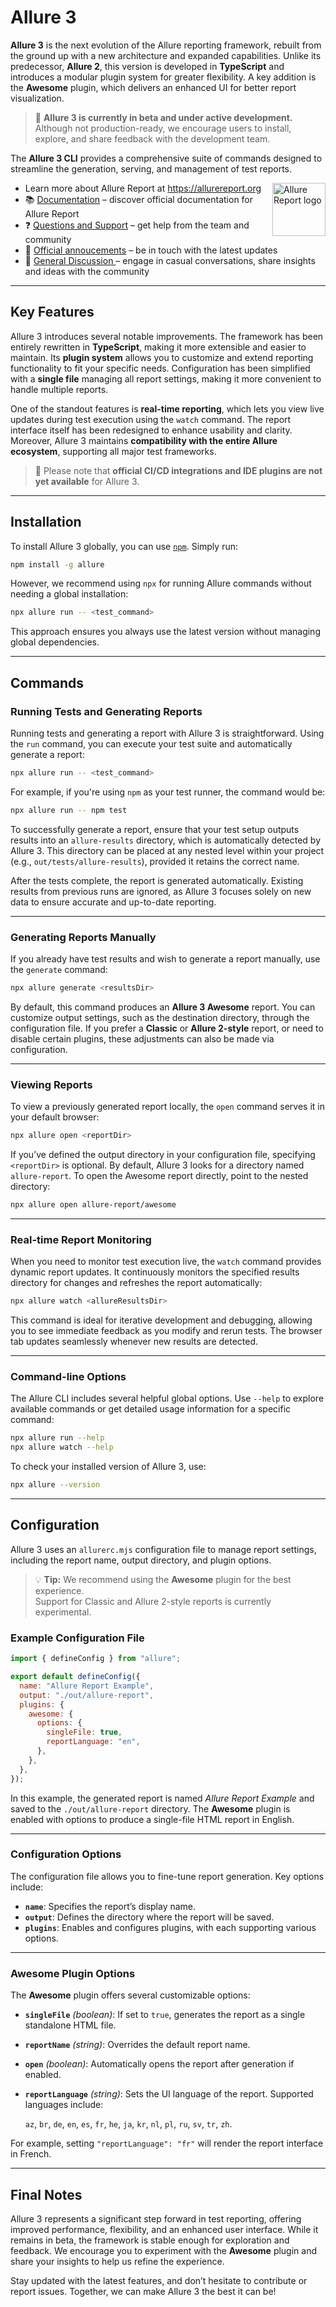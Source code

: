 # Allure 3

**Allure 3** is the next evolution of the Allure reporting framework, rebuilt from the ground up with a new architecture and expanded capabilities. Unlike its predecessor, **Allure 2**, this version is developed in **TypeScript** and introduces a modular plugin system for greater flexibility. A key addition is the **Awesome** plugin, which delivers an enhanced UI for better report visualization.

> 🚧 **Allure 3 is currently in beta and under active development.**  
> Although not production-ready, we encourage users to install, explore, and share feedback with the development team.

The **Allure 3 CLI** provides a comprehensive suite of commands designed to streamline the generation, serving, and management of test reports.

[<img src="https://allurereport.org/public/img/allure-report.svg" height="85px" alt="Allure Report logo" align="right" />](https://allurereport.org "Allure Report")

- Learn more about Allure Report at https://allurereport.org
- 📚 [Documentation](https://allurereport.org/docs/) – discover official documentation for Allure Report
- ❓ [Questions and Support](https://github.com/orgs/allure-framework/discussions/categories/questions-support) – get help from the team and community
- 📢 [Official annoucements](https://github.com/orgs/allure-framework/discussions/categories/announcements) – be in touch with the latest updates
- 💬 [General Discussion ](https://github.com/orgs/allure-framework/discussions/categories/general-discussion) – engage in casual conversations, share insights and ideas with the community

---

## Key Features

Allure 3 introduces several notable improvements. The framework has been entirely rewritten in **TypeScript**, making it more extensible and easier to maintain. Its **plugin system** allows you to customize and extend reporting functionality to fit your specific needs. Configuration has been simplified with a **single file** managing all report settings, making it more convenient to handle multiple reports.

One of the standout features is **real-time reporting**, which lets you view live updates during test execution using the `watch` command. The report interface itself has been redesigned to enhance usability and clarity. Moreover, Allure 3 maintains **compatibility with the entire Allure ecosystem**, supporting all major test frameworks.

> 🚧 Please note that **official CI/CD integrations and IDE plugins are not yet available** for Allure 3.

---

## Installation

To install Allure 3 globally, you can use [`npm`](https://docs.npmjs.com/downloading-and-installing-packages-globally). Simply run:

```bash
npm install -g allure
```

However, we recommend using `npx` for running Allure commands without needing a global installation:

```bash
npx allure run -- <test_command>
```

This approach ensures you always use the latest version without managing global dependencies.

---

## Commands

### Running Tests and Generating Reports

Running tests and generating a report with Allure 3 is straightforward. Using the `run` command, you can execute your test suite and automatically generate a report:

```bash
npx allure run -- <test_command>
```

For example, if you're using `npm` as your test runner, the command would be:

```bash
npx allure run -- npm test
```

To successfully generate a report, ensure that your test setup outputs results into an `allure-results` directory, which is automatically detected by Allure 3. This directory can be placed at any nested level within your project (e.g., `out/tests/allure-results`), provided it retains the correct name.

After the tests complete, the report is generated automatically. Existing results from previous runs are ignored, as Allure 3 focuses solely on new data to ensure accurate and up-to-date reporting.

---

### Generating Reports Manually

If you already have test results and wish to generate a report manually, use the `generate` command:

```bash
npx allure generate <resultsDir>
```

By default, this command produces an **Allure 3 Awesome** report. You can customize output settings, such as the destination directory, through the configuration file. If you prefer a **Classic** or **Allure 2-style** report, or need to disable certain plugins, these adjustments can also be made via configuration.

---

### Viewing Reports

To view a previously generated report locally, the `open` command serves it in your default browser:

```bash
npx allure open <reportDir>
```

If you’ve defined the output directory in your configuration file, specifying `<reportDir>` is optional. By default, Allure 3 looks for a directory named `allure-report`. To open the Awesome report directly, point to the nested directory:

```bash
npx allure open allure-report/awesome
```

---

### Real-time Report Monitoring

When you need to monitor test execution live, the `watch` command provides dynamic report updates. It continuously monitors the specified results directory for changes and refreshes the report automatically:

```bash
npx allure watch <allureResultsDir>
```

This command is ideal for iterative development and debugging, allowing you to see immediate feedback as you modify and rerun tests. The browser tab updates seamlessly whenever new results are detected.

---

### Command-line Options

The Allure CLI includes several helpful global options. Use `--help` to explore available commands or get detailed usage information for a specific command:

```bash
npx allure run --help
npx allure watch --help
```

To check your installed version of Allure 3, use:

```bash
npx allure --version
```

---

## Configuration

Allure 3 uses an `allurerc.mjs` configuration file to manage report settings, including the report name, output directory, and plugin options.

> 💡 **Tip:** We recommend using the **Awesome** plugin for the best experience.  
> Support for Classic and Allure 2-style reports is currently experimental.

### Example Configuration File

```js
import { defineConfig } from "allure";

export default defineConfig({
  name: "Allure Report Example",
  output: "./out/allure-report",
  plugins: {
    awesome: {
      options: {
        singleFile: true,
        reportLanguage: "en",
      },
    },
  },
});
```

In this example, the generated report is named *Allure Report Example* and saved to the `./out/allure-report` directory. The **Awesome** plugin is enabled with options to produce a single-file HTML report in English.

---

### Configuration Options

The configuration file allows you to fine-tune report generation. Key options include:

- **`name`**: Specifies the report’s display name.
- **`output`**: Defines the directory where the report will be saved.
- **`plugins`**: Enables and configures plugins, with each supporting various options.

---

### Awesome Plugin Options

The **Awesome** plugin offers several customizable options:

- **`singleFile`** *(boolean)*: If set to `true`, generates the report as a single standalone HTML file.
- **`reportName`** *(string)*: Overrides the default report name.
- **`open`** *(boolean)*: Automatically opens the report after generation if enabled.
- **`reportLanguage`** *(string)*: Sets the UI language of the report. Supported languages include:

  `az`, `br`, `de`, `en`, `es`, `fr`, `he`, `ja`, `kr`, `nl`, `pl`, `ru`, `sv`, `tr`, `zh`.

For example, setting `"reportLanguage": "fr"` will render the report interface in French.

---

## Final Notes

Allure 3 represents a significant step forward in test reporting, offering improved performance, flexibility, and an enhanced user interface. While it remains in beta, the framework is stable enough for exploration and feedback. We encourage you to experiment with the **Awesome** plugin and share your insights to help us refine the experience.

Stay updated with the latest features, and don’t hesitate to contribute or report issues. Together, we can make Allure 3 the best it can be!
